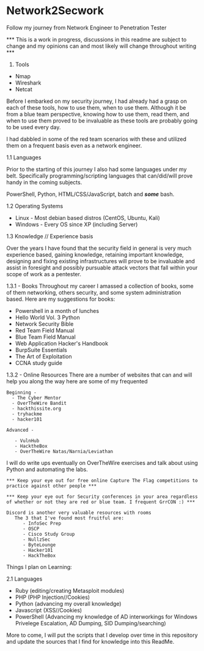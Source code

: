 # Network2Secwork
Follow my journey from Network Engineer to Penetration Tester

*** This is a work in progress, discussions in this readme are subject to change and my opinions can and most likely will change throughout writing ***

1. Tools

 - Nmap
 - Wireshark
 - Netcat
 
 Before I embarked on my security journey, I had already had a grasp on each of these tools, how to use them, when to use them. Although it be from a blue team perspective, knowing how to use them, read them, and when to use them proved to be invaluable as these tools are probably going to be used every day.
 
 I had dabbled in some of the red team scenarios with these and utilized them on a frequent basis even as a network engineer.
 
 1.1 Languages
 
 Prior to the starting of this journey I also had some languages under my belt. Specifically programming/scripting languages that can/did/will prove handy in the coming subjects.
 
 PowerShell, Python, HTML/CSS/JavaScript, batch and ***some*** bash.
 
 1.2 Operating Systems
 - Linux - Most debian based distros (CentOS, Ubuntu, Kali)
 - Windows - Every OS since XP (including Server)
 
 1.3 Knowledge // Experience basis
 
 Over the years I have found that the security field in general is very much experience based, gaining knowledge, retaining important knowledge, designing and fixing existing infrastructures will prove to be invaluable and assist in foresight and possibly pursuable attack vectors that fall within your scope of work as a pentester.
 
 1.3.1 - Books
  Throughout my career I amassed a collection of books, some of them networking, others security, and some system administration based. Here are my suggestions for books:
   - Powershell in a month of lunches
   - Hello World Vol. 3 Python
   - Network Security Bible
   - Red Team Field Manual
   - Blue Team Field Manual
   - Web Application Hacker's Handbook
   - BurpSuite Essentials
   - The Art of Exploitation
   - CCNA study guide
  
  1.3.2 - Online Resources
    There are a number of websites that can and will help you along the way here are some of my frequented
    
    
    Beginning - 
      - The Cyber Mentor
      - OverTheWire Bandit
      - hackthissite.org
      - tryhackme
      - hacker101
    
    Advanced - 
    
       - VulnHub
       - HacktheBox
       - OverTheWire Natas/Narnia/Leviathan
       
   I will do write ups eventually on OverTheWire exercises and talk about using Python and automating the labs.
       
    *** Keep your eye out for free online Capture The Flag competitions to practice against other people ***
    
    *** Keep your eye out for Security conferences in your area regardless of whether or not they are red or blue team. I frequent GrrCON :) ***
    
    Discord is another very valuable resources with rooms
       The 3 that I've found most fruitful are:
          - InfoSec Prep
          - OSCP
          - Cisco Study Group
          - NullzSec
          - ByteLounge
          - Hacker101
          - HackTheBox
          
 Things I plan on Learning:
 
 2.1 Languages
   - Ruby (editing/creating Metasploit modules)
   - PHP (PHP Injection//Cookies)
   - Python (advancing my overall knowledge)
   - Javascript (XSS//Cookies)
   - PowerShell (Advancing my knowledge of AD interworkings for Windows Privelege Escalation, AD Dumping, SID Dumping/searching)


More to come, I will put the scripts that I develop over time in this repository and update the sources that I find for knowledge into this ReadMe.

